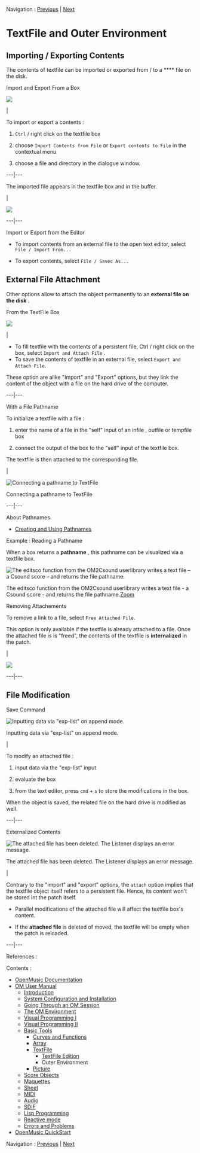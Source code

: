 
Navigation : [Previous](TextFileEdition "page précédente\(TextFile
Edition\)") | [Next](Picture "Next\(Picture\)")

# TextFile and Outer Environment

## Importing / Exporting Contents

The contents of  textfile can be imported or exported from / to a **** file on
the disk.

Import and Export From a Box

![](../res/import_1.png)

|

To import or export a contents :

  1. `Ctrl` / right click on the  textfile box

  2. choose `Import Contents from File` or `Export contents to File` in the contextual menu

  3. choose a file and directory in the dialogue window. 

  
  
---|---  
  
The imported file appears in the textfile box and in the buffer.

|

![](../res/filetoimport.png)  
  
---|---  
  
Import or Export from the Editor

  * To import contents from an external file to the open text editor, select `File / Import From...`

  * To export contents, select `File / Savec As...`

## External File Attachment

Other options allow to attach the object permanently to an **external file on
the disk** .

From the TextFile Box

![](../res/importattach.png)

|

  * To fill  textfile with the contents of a persistent file, Ctrl / right click on the box, select `Import and Attach File` . 
  * To save the contents of textfile in an external file, select `Export and Attach File`.

These option are alike "Import" and "Export" options, but they link the
content of the object with a file on the hard drive of the computer.  
  
---|---  
  
With a File Pathname

To initialize a  textfile with a file :

  1. enter the name of a file in the "self" input of an  infile , outfile or tempfile box

  2. connect the output of the box to the "self" input of the textfile box.

The  textfile is then  attached to the corresponding file.

|

![Connecting a pathname to TextFile](../res/connecttextfile.png)

Connecting a pathname to TextFile  
  
---|---  
  
About Pathnames

  * [Creating and Using Pathnames](Pathnames)

Example : Reading a Pathname

When a box returns a **pathname** , this pathname can be visualized via a
textfile box.

![The editsco function from the OM2Csound userlibrary writes a text file – a
Csound score – and returns the file pathname.](../res/csound2text_scr.png)

The editsco function from the OM2Csound userlibrary writes a text file - a
Csound score - and returns the file
pathname.[Zoom](../res/csound2text_scr_1.png "Zoom \(nouvelle fenêtre\)")

Removing Attachements

To remove a link to a file, select `Free Attached File`.

This option is only available if the textfile is already attached to a file.
Once the attached file is is "freed", the contents of the  textfile is
**internalized** in the patch.

|

![](../res/free.png)  
  
---|---  
  
## File Modification

Save Command

![Inputting data via "exp-list" on append mode.](../res/arose.png)

Inputting data via "exp-list" on append mode.

|

To modify an attached file :

  1. input data via the "exp-list" input

  2. evaluate the box

  3. from the text editor, press `cmd` \+ `s` to store the modifications in the box.

When the object is saved, the related file on the hard drive is modified as
well.  
  
---|---  
  
Externalized Contents

![The attached file has been deleted. The Listener displays an error
message.](../res/erroropening.png)

The attached file has been deleted. The Listener displays an error message.

|

Contrary to the "import" and "export" options, the `attach` option implies
that the textfile object itself refers to a persistent file. Hence, its
content won't be stored int the patch itself.

  * Parallel modifications of the attached file will affect the textfile box's content.

  * If the **attached file** is deleted of moved, the textfile will be empty when the patch is reloaded.

  
  
---|---  
  
References :

Contents :

  * [OpenMusic Documentation](OM-Documentation)
  * [OM User Manual](OM-User-Manual)
    * [Introduction](00-Contents)
    * [System Configuration and Installation](Installation)
    * [Going Through an OM Session](Goingthrough)
    * [The OM Environment](Environment)
    * [Visual Programming I](BasicVisualProgramming)
    * [Visual Programming II](AdvancedVisualProgramming)
    * [Basic Tools](BasicObjects)
      * [Curves and Functions](CurvesAndFunctions)
      * [Array](ClassArray)
      * [TextFile](textfile)
        * [TextFile Edition](TextFileEdition)
        * Outer Environment
      * [Picture](Picture)
    * [Score Objects](ScoreObjects)
    * [Maquettes](Maquettes)
    * [Sheet](Sheet)
    * [MIDI](MIDI)
    * [Audio](Audio)
    * [SDIF](SDIF)
    * [Lisp Programming](Lisp)
    * [Reactive mode](Reactive)
    * [Errors and Problems](errors)
  * [OpenMusic QuickStart](QuickStart-Chapters)

Navigation : [Previous](TextFileEdition "page précédente\(TextFile
Edition\)") | [Next](Picture "Next\(Picture\)")

